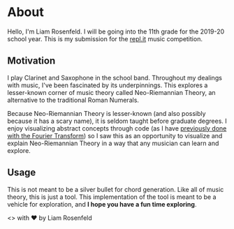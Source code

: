 # About

Hello, I'm Liam Rosenfeld. I will be going into the 11th grade for the 2019-20 school year. This is my submission for the [repl.it](https://repl.it/jam) music competition.

## Motivation

I play Clarinet and Saxophone in the school band. Throughout my dealings with music, I've been fascinated by its underpinnings. This explores a lesser-known corner of music theory called Neo-Riemannian Theory, an alternative to the traditional Roman Numerals.

Because Neo-Riemannian Theory is lesser-known (and also possibly because it has a scary name), it is seldom taught before graduate degrees. I enjoy visualizing abstract concepts through code (as I have [previously done with the Fourier Transform](https://github.com/liamrosenfeld/FourierArtist)) so I saw this as an opportunity to visualize and explain Neo-Riemannian Theory in a way that any musician can learn and explore.

## Usage

This is not meant to be a silver bullet for chord generation. Like all of music theory, this is just a tool. This implementation of the tool is meant to be a vehicle for exploration, and **I hope you have a fun time exploring**.

<> with ❤️ by Liam Rosenfeld
